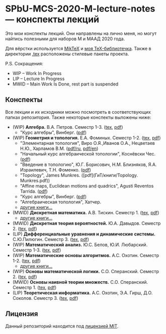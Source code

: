 # SPbU-MCS-2020-M-lecture-notes &mdash; конспекты лекций
Это мои конспекты лекций. Они направлены на лично меня, но могут найтись полезными для наборов М и МААД 2020 года.

Для вёрстки используется [MikTeX](https://miktex.org/) и [моя TeX-библиотечка](https://github.com/lounres/TeX-libs). Также в директории [.tex](.tex) расположены стилевые пакеты проекта.

P.S. Сокращения:
- WIP &ndash; Work In Progress
- LIP &ndash; Lecture In Progress
- MWID &ndash; Main Work Is Done, rest part is suspended

## Конспекты

Все лекции и их исходники можно посмотреть в соответствующих папках репозитория. Также некоторые конспекты выложены ниже:

- (WIP) **Алгебра.** В.А. Петров. Семестр 1-3. ([tex](Алгебра/Algebra.tex), [pdf](Алгебра/Algebra.pdf))
    - "Курс алгебры", Винберг. ([pdf](Алгебра/книги/Курс%20алгебры.%20Винберг.pdf))
- (WIP) **Геометрия и топология.** Е.А. Фоминых. Семестр 1-2. ([tex](ГиТ/GaT.tex), [pdf](ГиТ/GaT.pdf))
    - "Элементарная топология", Виро О.Я.,Иванов О.А., Нецветаев Н.Ю., Харламов В.М. ([pdf/ru](ГиТ/книги/Элементарная%20топология.%20Виро,%20Иванов,%20Нецветаев,%20Харламов.pdf), [pdf/en](ГиТ/книги/Elementary%20Topology%20Problem%20Textbook.%20Viro,%20Ivanov,%20Netsvetaev,%20Kharlamov.pdf))
    - "Начальный курс алгебраической топологии", Коснёвски Чес. ([pdf](ГиТ/книги/Начальный%20курс%20Алгебраической%20Топологии.%20Коснёвски.pdf))
    - "Введение в топологию", Ю.Г. Борисович, Н.М. Близняков, Я.А. Израилевич, Т.Н. Фоменко. ([pdf](ГиТ/книги/Введение%20в%20топологию.%20Борисович,%20Близняков,%20Израилевич,%20Фоменко.pdf))
    - "Topology", James Munkres. ([pdf](ГиТ/книги/Topology. Munkres.pdf))
    - "Affine maps, Euclidean motions and quadrics", Agusti Reventos Tarrida. ([pdf](ГиТ/книги/Affine%20Maps,%20Euclid%20Motions%20and%20Quadrics.%20Tarrida.pdf))
    - "Курс алгебры", Винберг. ([pdf](ГиТ/книги/Курс%20алгебры.%20Винберг.pdf))
    - "Алгебраическая топология", Хатчер.
    - [другие книги...](ГиТ/книги/)
- (MWID) **Дискретная математика.** А.В. Тискин. Семестр 1. ([tex](ДисМат/DM.tex), [pdf](ДисМат/DM.pdf))
    - [другие книги...](ДисМат/книги/)
- (MWID) **Дискретная теория вероятностей.** Ю.А. Давыдов. Семестр 2. ([tex](ДТВ/DPT.tex), [pdf](ДТВ/DPT.pdf))
- (LIP) **Дифференциальные уравнения и динамические системы.** С.Ю.Пилюгин. Семестр 3. ([tex](ДУиДС/DEaDS.tex), [pdf](ДУиДС/DEaDS.pdf))
- (WIP) **Математический анализ.** Ю.С. Белов, Ю.И. Любарский. Семестр 1-3. ([tex](МатАн/MA.tex), [pdf](МатАн/MA.pdf))
- (WIP) **Математические основы алгоритмов.** А.С. Охотин. Семестр 1-2. ([tex](МатАлг/MAlg.tex), [pdf](МатАлг/MAlg.pdf))
    - [другие книги...](МатАлг/книги/)
- (WIP) **Основы математической логики.** С.О. Сперанский. Семестр 2. ([tex](ОМЛ/ML.tex), [pdf](ОМЛ/ML.pdf))
- (MWID) **Основы наивной теории множеств.** С.О. Сперанский. Семестр 1. ([tex](НТМ/ST.tex), [pdf](НТМ/ST.pdf))
- (LIP) **Теоретическая информатика.** А.С. Охотин, Э.А. Гирш, Д.О. Соколов. Семестр 3. ([tex](ТИ/TI.tex), [pdf](ТИ/TI.pdf))

## Лицензия

Данный репозиторий находится под [лицензией MIT](LICENSE).